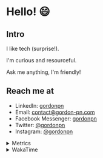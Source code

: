 # Hello! 😄

## Intro

I like tech (surprise!).

I'm curious and resourceful.

Ask me anything, I'm friendly!

## Reach me at

- LinkedIn: [gordonpn](https://www.linkedin.com/in/gordonpn/)
- Email: [contact@gordon-pn.com](mailto:contact@gordon-pn.com)
- Facebook Messenger: [gordonpn](https://www.messenger.com/t/Gordonpn)
- Twitter: [@gordonpn](https://twitter.com/Gordonpn)
- Instagram: [@gordonpn](https://www.instagram.com/gordonpn/)

<details>
  <summary>Metrics</summary>

  <img align="center" src="https://github.com/gordonpn/gordonpn/blob/master/github-metrics.svg" alt="GitHub Metrics">

</details>

<details>
  <summary>WakaTime</summary>

  <!--START_SECTION:waka-->
📊 **This Week I Spent My Time On** 

```text
💬 Programming Languages: 
Java                     11 hrs 9 mins       █████████████████████░░░░   84.92 % 
XML                      43 mins             █░░░░░░░░░░░░░░░░░░░░░░░░   05.58 % 
Brazil Dependency Config 31 mins             █░░░░░░░░░░░░░░░░░░░░░░░░   03.96 % 
Ruby                     13 mins             ░░░░░░░░░░░░░░░░░░░░░░░░░   01.72 % 
GitIgnore file           12 mins             ░░░░░░░░░░░░░░░░░░░░░░░░░   01.62 % 

🔥 Editors: 
Intellijidea             13 hrs 8 mins       █████████████████████████   100.00 % 
```


 Last Updated on 30/01/2024 10:19:41 UTC
<!--END_SECTION:waka-->
</details>
